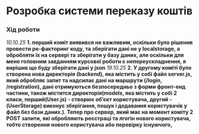 # Розробка системи переказу коштів

### Хід роботи
*10.10.25*
**1. перший коміт виявився не важливим, оскільки було рішення провести ре-факторинг коду, та зберігати дані не у localstorage, а обробляти їх на сервері та зберігати у базу даних, але оскільки для мене головним завданням курсової роботи є непереускладнення, я вирішив що буду зберігати дані у json**
*19.10.25*
**2. У другому коміті було створена нова директорія (backend), яка містить у собі файл server.js, який обробляє запит та надсилає дані на маршрути (/login, /registration), дані отримуються безпосередньо з форми фронт-енд частини, також містится директорія(models, яка містить у собі 2 класи, перший(User.js) - створює об’єкт користувача, другий -(UserStorage) виконує зберігання, пошук і додавання користувачів у файл без бази даних.). Тепер про сервер, який має на момент коміту 2 POST запити, які обробляють реєстраці та лгогін нового користувача, тобто створення нового користувача або перевірку існуючого,**

